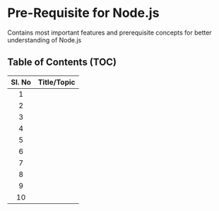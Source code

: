# Pre-Requisite for Node.js

Contains most important features and prerequisite concepts for better understanding of Node.js


## Table of Contents (TOC)

| Sl. No  | Title/Topic  |
|:-:|:-:|
| 1  | []()  |
| 2  | []()  |
| 3  | []()  |
| 4  | []()  |
| 5  | []()  |
| 6  | []()  |
| 7  | []()  |
| 8  | []()  |
| 9  | []()  |
| 10  | []()  |